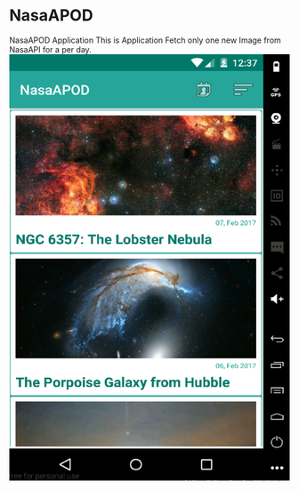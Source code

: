 # NasaAPOD
NasaAPOD Application
This is Application Fetch only one new Image from NasaAPI for a per day. 
![alt tag](https://github.com/andyemmadi/NasaAPOD/blob/master/nasaAPOD1.png)
